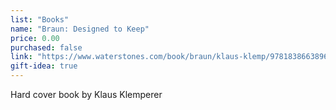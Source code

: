 ```yaml
---
list: "Books"
name: "Braun: Designed to Keep"
price: 0.00
purchased: false
link: "https://www.waterstones.com/book/braun/klaus-klemp/9781838663896"
gift-idea: true
---
```

Hard cover book by Klaus Klemperer